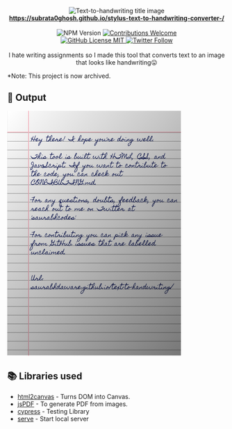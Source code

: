 <p align="center">
<img alt="Text-to-handwriting title image" src="https://res.cloudinary.com/saurabhdaware/image/upload/w_400/v1586015094/saurabh2019/text-to-handwriting-title.png" /> 
<br/><b><a href="https://subrata0ghosh.github.io/stylus-text-to-handwriting-converter-/">https://subrata0ghosh.github.io/stylus-text-to-handwriting-converter-/</a></b><br/><br/><img alt="NPM Version" src="https://img.shields.io/github/package-json/v/Oshekher/text-to-handwriting?style=for-the-badge&labelColor=black&logo=npm&color=darkred" /> <a href="#contributing"><img alt="Contributions Welcome" src="https://img.shields.io/badge/contributions-welcome-brightgreen?style=for-the-badge&labelColor=black&logo=github"></a> <br/><a href="https://github.com/saurabhdaware/text-to-handwriting/blob/master/LICENSE"> <img alt="GitHub License MIT" src="https://img.shields.io/github/license/saurabhdaware/text-to-handwriting?style=for-the-badge&labelColor=black&logo=github"> </a><a href="https://twitter.com/saurabhcodes"><img alt="Twitter Follow" src="https://img.shields.io/twitter/follow/saurabhcodes?style=for-the-badge&color=09f&labelColor=black&logo=twitter&label=@saurabhcodes"></a><br/><br/> I hate writing assignments so I made this tool that converts text to an image that looks like handwriting😛

</p>

*Note: This project is now archived.

## 🌠 Output

<img width="400" alt="Sample image of output" src="sample.jpeg" />

## 📚 Libraries used

- [html2canvas](https://github.com/niklasvh/html2canvas) - Turns DOM into Canvas.
- [jsPDF](https://github.com/MrRio/jsPDF) - To generate PDF from images.
- [cypress](https://github.com/cypress-io/cypress) - Testing Library
- [serve](https://github.com/zeit/serve) - Start local server
